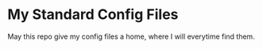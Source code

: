 # My Standard Config Files

May this repo give my config files a home, where I will everytime find them.
